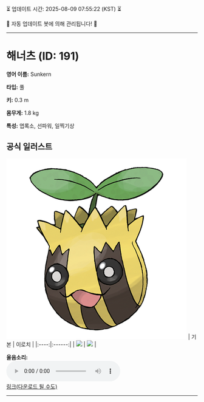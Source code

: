 
⏳ 업데이트 시간: 2025-08-09 07:55:22 (KST) ⏳

🤖 자동 업데이트 봇에 의해 관리됩니다! 🤖

---

# 해너츠 (ID: 191)
**영어 이름:** Sunkern

**타입:** 풀

**키:** 0.3 m

**몸무게:** 1.8 kg

**특성:** 엽록소, 선파워, 일찍기상

## 공식 일러스트
![](https://raw.githubusercontent.com/PokeAPI/sprites/master/sprites/pokemon/other/official-artwork/191.png)
| 기본 | 이로치 |
|:----:|:------:|
| <img src="http://play.pokemonshowdown.com/sprites/ani/sunkern.gif" width="200"> | <img src="http://play.pokemonshowdown.com/sprites/ani-shiny/sunkern.gif" width="200"> |

**울음소리:**<br><audio controls src="https://raw.githubusercontent.com/PokeAPI/cries/main/cries/pokemon/latest/191.ogg"></audio><br> [링크(다운로드 될 수도)](https://raw.githubusercontent.com/PokeAPI/cries/main/cries/pokemon/latest/191.ogg)


---
